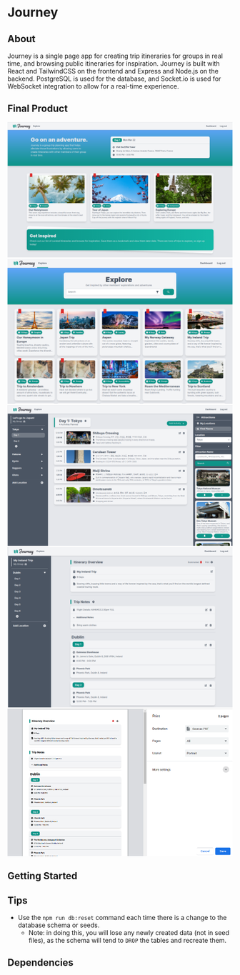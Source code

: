 # Journey

## About

Journey is a single page app for creating trip itineraries for groups in real time, and browsing public itineraries for inspiration. Journey is built with React and TailwindCSS on the frontend and Express and Node.js on the backend. PostgreSQL is used for the database, and Socket.io is used for WebSocket integration to allow for a real-time experience.

## Final Product

![home](docs/home.png?raw=true "Home Page")
![explore](docs/explore.png)
![activity search](docs/activity-search.png)
![overview](docs/overview.png)
![print](docs/print.png)

## Getting Started

## Tips

- Use the `npm run db:reset` command each time there is a change to the database schema or seeds.
  - Note: in doing this, you will lose any newly created data (not in seed files), as the schema will tend to `DROP` the tables and recreate them.

## Dependencies

